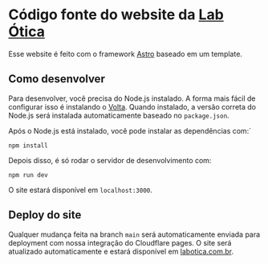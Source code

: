 # Código fonte do website da [Lab Ótica](https://labotica.com.br)

Esse website é feito com o framework [Astro](https://astro.build/) baseado em um
template.

## Como desenvolver

Para desenvolver, você precisa do Node.js instalado. A forma mais fácil de
configurar isso é instalando o [Volta](https://volta.sh/). Quando instalado, a
versão correta do Node.js será instalada automaticamente baseado no
`package.json`.

Após o Node.js está instalado, você pode instalar as dependências com:`

```shell
npm install
```

Depois disso, é só rodar o servidor de desenvolvimento com:

```shell
npm run dev
```

O site estará disponível em `localhost:3000`.

## Deploy do site

Qualquer mudança feita na branch `main` será automaticamente enviada para
deployment com nossa integração do Cloudflare pages. O site será atualizado
automaticamente e estará disponível em
[labotica.com.br](https://labotica.com.br).
